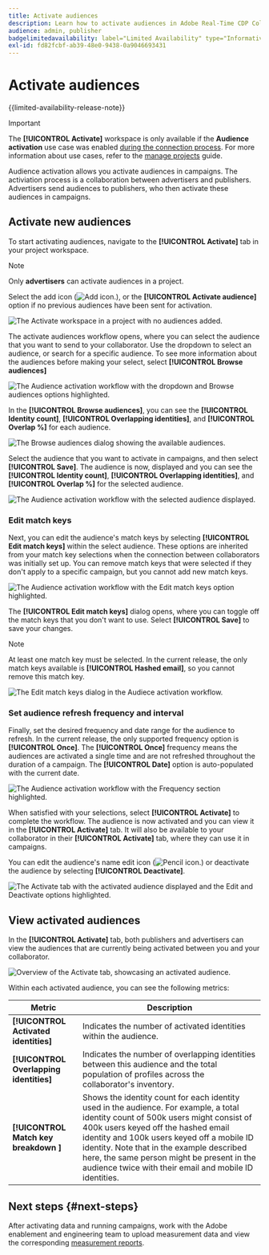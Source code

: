```yaml
---
title: Activate audiences
description: Learn how to activate audiences in Adobe Real-Time CDP Collaboration.
audience: admin, publisher
badgelimitedavailability: label="Limited Availability" type="Informative" url="https://helpx.adobe.com/legal/product-descriptions/real-time-customer-data-platform-collaboration.html newtab=true"
exl-id: fd82fcbf-ab39-48e0-9438-0a9046693431
---
```

# Activate audiences

{{limited-availability-release-note}}

>[!IMPORTANT]
>
>The **[!UICONTROL Activate]** workspace is only available if the **Audience activation** use case was enabled [during the connection process](../connect/establishing-connections.md#connection-settings). For more information about use cases, refer to the [manage projects](./manage-projects.md#project-use-cases) guide.

Audience activation allows you activate audiences in campaigns. The activiation process is a collaboration between advertisers and publishers. Advertisers send audiences to publishers, who then activate these audiences in campaigns.

## Activate new audiences

To start activating audiences, navigate to the **[!UICONTROL Activate]** tab in your project workspace. 

>[!NOTE]
>
>Only **advertisers** can activate audiences in a project. 

Select the add icon (![Add icon.](/help/assets/icons/plus.png)), or the **[!UICONTROL Activate audience]** option if no previous audiences have been sent for activation.

![The Activate workspace in a project with no audiences added.](/help/assets/collaborate/activate/activate-new-audiences.png)

The activate audiences workflow opens, where you can select the audience that you want to send to your collaborator. Use the dropdown to select an audience, or search for a specific audience. To see more information about the audiences before making your select, select **[!UICONTROL Browse audiences]**

![The Audience activation workflow with the dropdown and Browse audiences options highlighted.](/help/assets/collaborate/activate/audience-activation.png)

In the **[!UICONTROL Browse audiences]**, you can see the **[!UICONTROL Identity count]**, **[!UICONTROL Overlapping identities]**, and **[!UICONTROL Overlap %]** for each audience.

![The Browse audiences dialog showing the available audiences.](/help/assets/collaborate/activate/browse-audiences.png)

Select the audience that you want to activate in campaigns, and then select **[!UICONTROL Save]**. The audience is now, displayed and you can see the **[!UICONTROL Identity count]**, **[!UICONTROL Overlapping identities]**, and **[!UICONTROL Overlap %]** for the selected audience.

![The Audience activation workflow with the selected audience displayed.](/help/assets/collaborate/activate/audience-selected.png)

### Edit match keys

Next, you can edit the audience's match keys by selecting **[!UICONTROL Edit match keys]** within the select audience. These options are inherited from your match key selections when the connection between collaborators was initially set up. You can remove match keys that were selected if they don't apply to a specific campaign, but you cannot add new match keys.

![The Audience activation workflow with the Edit match keys option highlighted.](/help/assets/collaborate/activate/edit-match-keys.png)

The **[!UICONTROL Edit match keys]** dialog opens, where you can toggle off the match keys that you don't want to use. Select **[!UICONTROL Save]** to save your changes.

>[!NOTE]
>
>At least one match key must be selected. In the current release, the only match keys available is **[!UICONTROL Hashed email]**, so you cannot remove this match key.

![The Edit match keys dialog in the Audiece activation workflow.](/help/assets/collaborate/activate/edit-match-keys-selection.png)

### Set audience refresh frequency and interval

Finally, set the desired frequency and date range for the audience to refresh. In the current release, the only supported frequency option is **[!UICONTROL Once]**. The **[!UICONTROL Once]** frequency means the audiences are activated a single time and are not refreshed throughout the duration of a campaign. The **[!UICONTROL Date]** option is auto-populated with the current date.

![The Audience activation workflow with the Frequency section highlighted.](/help/assets/collaborate/activate/audience-frequency.png)

When satisfied with your selections, select **[!UICONTROL Activate]** to complete the workflow. The audience is now activated and you can view it in the **[!UICONTROL Activate]** tab. It will also be available to your collaborator in their **[!UICONTROL Activate]** tab, where they can use it in campaigns.

You can edit the audience's name edit icon (![Pencil icon.](/help/assets/icons/edit.png)) or deactivate the audience by selecting **[!UICONTROL Deactivate]**.

![The Activate tab with the activated audience displayed and the Edit and Deactivate options highlighted.](/help/assets/collaborate/activate/edit-activate-audience.png)

## View activated audiences

In the **[!UICONTROL Activate]** tab, both publishers and advertisers can view the audiences that are currently being activated between you and your collaborator.

![Overview of the Activate tab, showcasing an activated audience.](/help/assets/collaborate/activate/activate-overview.png)

Within each activated audience, you can see the following metrics:

| Metric | Description |
|---------|----------|
| **[!UICONTROL Activated identities]** | Indicates the number of activated identities within the audience. |
| **[!UICONTROL Overlapping identities]** | Indicates the number of overlapping identities between this audience and the total population of profiles across the collaborator's inventory. |
| **[!UICONTROL Match key breakdown ]** | Shows the identity count for each identity used in the audience. For example, a total identity count of 500k users might consist of 400k users keyed off the hashed email identity and 100k users keyed off a mobile ID identity. Note that in the example described here, the same person might be present in the audience twice with their email and mobile ID identities. |

## Next steps {#next-steps}

After activating data and running campaigns, work with the Adobe enablement and engineering team to upload measurement data and view the corresponding [measurement reports](/help/guide/collaborate/measure.md).
